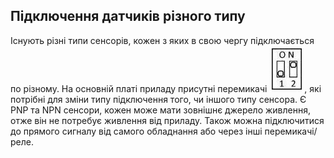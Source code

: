 ## Підключення датчиків різного типу

Існують різні типи сенсорів, кожен з яких в свою чергу підключається по різному. На основній платі приладу присутні перемикачі ![switch](../img/switch.jpg), які потрібні для зміни типу підключення того, чи іншого типу сенсора. Є PNP та NPN сенсори, кожен може мати зовнішнє джерело живлення, отже він не потребує живлення від приладу. Також можна підключитися до прямого сигналу від самого обладнання або через інші перемикачі/реле.
